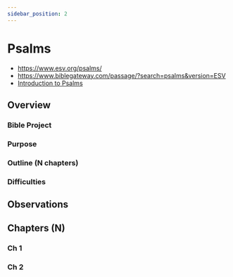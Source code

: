 ```yaml
---
sidebar_position: 2
---
```


# Psalms

- https://www.esv.org/psalms/
- https://www.biblegateway.com/passage/?search=psalms&version=ESV
- [Introduction to Psalms](https://www.esv.org/resources/esv-global-study-bible/introduction-to-the-psalms/)

## Overview


### Bible Project

### Purpose

### Outline (N chapters)

### Difficulties

## Observations

## Chapters (N)

### Ch 1

### Ch 2
